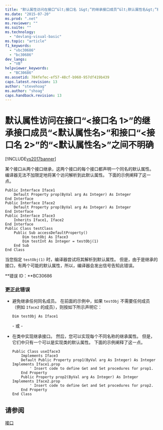 ```yaml
---
title: "默认属性访问在接口“&lt;接口名 1&gt;”的继承接口成员“&lt;默认属性名&gt;”和接口“&lt;接口名 2&gt;”的“&lt;默认属性名&gt;”之间不明确 | Microsoft Docs"
ms.date: "2015-07-20"
ms.prod: ".net"
ms.reviewer: ""
ms.suite: ""
ms.technology: 
  - "devlang-visual-basic"
ms.topic: "article"
f1_keywords: 
  - "vbc30686"
  - "bc30686"
dev_langs: 
  - "VB"
helpviewer_keywords: 
  - "BC30686"
ms.assetid: 784fefec-ef57-48cf-b960-957df419b439
caps.latest.revision: 13
author: "stevehoag"
ms.author: "shoag"
caps.handback.revision: 13
---
```

# 默认属性访问在接口“&lt;接口名 1&gt;”的继承接口成员“&lt;默认属性名&gt;”和接口“&lt;接口名 2&gt;”的“&lt;默认属性名&gt;”之间不明确
[!INCLUDE[vs2017banner](../../../visual-basic/includes/vs2017banner.md)]

某个接口从两个接口继承，这两个接口的每个接口都声明一个同名的默认属性。  编译器无法不加限定地将某个访问解析到此默认属性。  下面的示例阐释了这一点。  
  
```  
Public Interface Iface1  
    Default Property prop(ByVal arg As Integer) As Integer  
End Interface  
Public Interface Iface2  
    Default Property prop(ByVal arg As Integer) As Integer  
End Interface  
Public Interface Iface3  
    Inherits Iface1, Iface2  
End Interface  
Public Class testClass  
    Public Sub accessDefaultProperty()  
        Dim testObj As Iface3  
        Dim testInt As Integer = testObj(1)  
    End Sub  
End Class  
```  
  
 当您指定 `testObj(1)` 时，编译器尝试将其解析到默认属性。  但是，由于是继承的接口，有两个可能的默认属性，所以，编译器会发出信号告知此错误。  
  
 **错误 ID：**BC30686  
  
### 更正此错误  
  
-   避免继承任何同名成员。  在前面的示例中，如果 `testObj` 不需要任何成员（例如 `Iface2` 的成员），则按如下所示声明它：  
  
    ```  
    Dim testObj As Iface1  
    ```  
  
     \- 或 \-  
  
-   在类中实现继承接口。  然后，您可以实现每个不同名称的继承属性。  但是，它们中只有一个可以是实现类的默认属性。  下面的示例阐释了这一点。  
  
    ```  
    Public Class useIface3  
        Implements Iface3  
        Default Public Property prop1(ByVal arg As Integer) As Integer Implements Iface1.prop  
            ' Insert code to define Get and Set procedures for prop1.  
        End Property  
        Public Property prop2(ByVal arg As Integer) As Integer Implements Iface2.prop  
            ' Insert code to define Get and Set procedures for prop2.  
        End Property  
    End Class  
    ```  
  
## 请参阅  
 [接口](../../../visual-basic/programming-guide/language-features/interfaces/index.md)